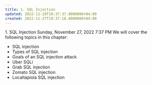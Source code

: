 ```yaml
---
title: 1. SQL Injection
updated: 2022-11-28T10:37:37.0000000+04:00
created: 2022-11-27T19:37:18.0000000+04:00
---
```


1\. SQL Injection
Sunday, November 27, 2022
7:37 PM
We will cover the following topics in this chapter:
- SQL injection
- Types of SQL injection
- Goals of an SQL injection attack
- Uber SQLi
- Grab SQL injection
- Zomato SQL injection
- Localtapiola SQL injection

